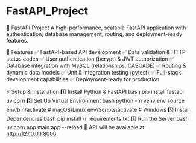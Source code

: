 # FastAPI_Project

🚀 FastAPI Project
A high-performance, scalable FastAPI application with authentication, database management, routing, and deployment-ready features.

📌 Features
✅ FastAPI-based API development ✅ Data validation & HTTP status codes ✅ User authentication (bcrypt) & JWT authorization ✅ Database integration with MySQL (relationships, CASCADE) ✅ Routing & dynamic data models ✅ Unit & integration testing (pytest) ✅ Full-stack development capabilities ✅ Deployment-ready for production

⚡ Setup & Installation
1️⃣ Install Python & FastAPI
bash
pip install fastapi uvicorn
2️⃣ Set Up Virtual Environment
bash
python -m venv env
source env/bin/activate  # macOS/Linux
env\Scripts\activate  # Windows
3️⃣ Install Dependencies
bash
pip install -r requirements.txt
4️⃣ Run the Server
bash
uvicorn app.main:app --reload
🚀 API will be available at: http://127.0.0.1:8000
